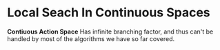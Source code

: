 # Local Seach In Continuous Spaces 

**Contiuous Action Space** Has infinite branching factor, and thus can't be handled by most of the algorithms we have so far covered. 

